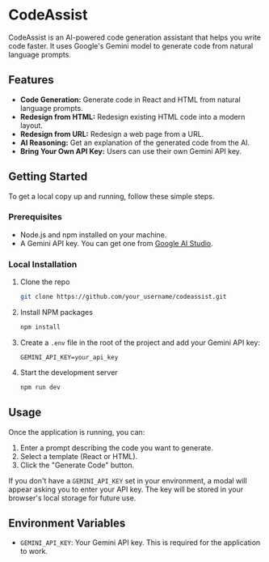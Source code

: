 
# CodeAssist

CodeAssist is an AI-powered code generation assistant that helps you write code faster. It uses Google's Gemini model to generate code from natural language prompts.

## Features

- **Code Generation:** Generate code in React and HTML from natural language prompts.
- **Redesign from HTML:** Redesign existing HTML code into a modern layout.
- **Redesign from URL:** Redesign a web page from a URL.
- **AI Reasoning:** Get an explanation of the generated code from the AI.
- **Bring Your Own API Key:** Users can use their own Gemini API key.

## Getting Started

To get a local copy up and running, follow these simple steps.

### Prerequisites

- Node.js and npm installed on your machine.
- A Gemini API key. You can get one from [Google AI Studio](https://aistudio.google.com/apikey).

### Local Installation

1. Clone the repo
   ```sh
   git clone https://github.com/your_username/codeassist.git
   ```
2. Install NPM packages
   ```sh
   npm install
   ```
3. Create a `.env` file in the root of the project and add your Gemini API key:
    ```
    GEMINI_API_KEY=your_api_key
    ```
4. Start the development server
    ```sh
    npm run dev
    ```

## Usage

Once the application is running, you can:

1.  Enter a prompt describing the code you want to generate.
2.  Select a template (React or HTML).
3.  Click the "Generate Code" button.

If you don't have a `GEMINI_API_KEY` set in your environment, a modal will appear asking you to enter your API key. The key will be stored in your browser's local storage for future use.

## Environment Variables

- `GEMINI_API_KEY`: Your Gemini API key. This is required for the application to work.


